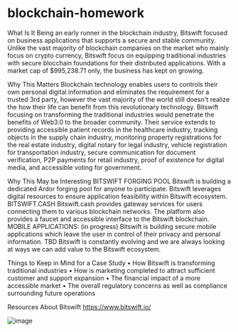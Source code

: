 # blockchain-homework
What Is It
Being an early runner in the blockchain industry, Bitswift focused on business applications that supports a secure and stable community. Unlike the vast majority of blockchain companies on the market who mainly focus on crypto currency, Bitswift focus on equipping traditional industries with secure blocchain foundations for their distributed applications. 
With a market cap of $995,238.71 only, the business has kept on growing. 

Why This Matters
Blockchain technology enables users to controls their own personal digital information and eliminates the requirement for a trusted 3rd party, however the vast majority of the world still doesn't realize the how their life can benefit from this revolutionary technology. Bitswift focusing on transforming the traditional industries would penetrate the benefits of Web3.0 to the broader community. Their service extends to providing accessible patient records in the healthcare industry, tracking objects in the supply chain industry, monitoring property registrations for the real estate industry, digital notary for legal industry, vehicle registration for transportation industry, secure communication for document verification, P2P payments for retail industry, proof of existence for digital media, and accessible voting for government. 

Why This May be Interesting
BITSWIFT FORGING POOL
Bitswift is building a dedicated Ardor forging pool for anyone to participate. Bitswift leverages digital resources to ensure application feasibility within Bitswift ecosystem.
BITSWIFT.CASH
Bitswift.cash provides gateway services for users connecting them to various blockchain networks.  The platform also provides a faucet and accessible interface to the Bitswift blockchain.
MOBILE APPLICATIONS: (in progress)
Bitswift is building secure mobile applications which leave the user in control of their privacy and personal information.
TBD
Bitswift is constantly evolving and we are always looking at ways we can add value to the Bitswift ecosystem.

Things to Keep in Mind for a Case Study
	• How Bitswift is transforming traditional industries 
	• How is marketing completed to attract sufficient customer and support expansion 
	• The financial impact of a more accessible market
	• The overall regulatory concerns as well as compliance surrounding future operations
	

Resources
About Bitswift https://www.bitswift.io/

![image](https://user-images.githubusercontent.com/83448532/133911475-0ac7b62e-3a94-4385-972d-b8e759cfeada.png)
